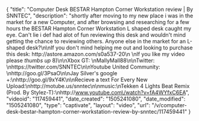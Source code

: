 {
    "title": "Computer Desk BESTAR Hampton Corner Workstation review | By SNNTEC",
    "description": "shortly after moving to my new place i was in the market for a new Computer, and after browsing and researching for a few hours the BESTAR Hampton Corner Workstation L shaped desk caught my eye. Can't lie i def had alot of fun reviewing this desk and wouldn't mind getting the chance to reviewing others. Anyone else in the market for an L-shaped desk?\n\nIf you don't mind helping me out and looking to purchase this desk: http:\/\/astore.amazon.com\/s0a537-20\n \nIf you like my video please *thumbs up* 8)\n\nXbox GT: \nMallyMall88\n\nTwitter: \nhttps:\/\/twitter.com\/SNNTEC\n\nYoutube United Community: \nhttp:\/\/goo.gl\/3PsaO\n\nJay Silver's google +:\nhttp:\/\/goo.gl\/9xY4K\n\nRecieve a text For Every New Upload:\nhttp:\/\/motube.us\/snntec\n\nmusic:\nTekken 4 Lights Beat Remix (Prod. By Stylez-T):\nhttp:\/\/www.youtube.com\/watch?v=fA4WYfxC6EA",
    "videoid": "117459441",
    "date_created": "1505241080",
    "date_modified": "1505241080",
    "type": "captivate",
    "layout": "video",
    "url": "\/v\/computer-desk-bestar-hampton-corner-workstation-review-by-snntec\/117459441"
}